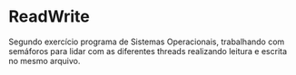 # ReadWrite
Segundo exercício programa de Sistemas Operacionais, trabalhando com semáforos para lidar com as diferentes threads realizando leitura e escrita no mesmo arquivo.
